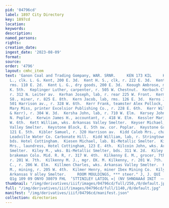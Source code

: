 ```yaml
---
pid: '04796cd'
label: 1897 City Directory
key: 1897cd
location: 
keywords: 
description: 
named_persons: 
rights: 
creation_date: 
ingest_date: '2023-08-09'
format: 
source: 
order: '4796'
layout: cmhc_item
text: 'Ganon Coal and Trading Gompany, WAR. SRNR.     KEN 173 KIL     Kent George
  L., clk. L. G. Kent, 200 E. 3d.  Kent H. S., clk, r. 222 E. 3d.  Kent Joseph, blksmith,
  rms. 110 E. 2d.  Kent L. G., dry goods, 200 E. 3d.  Keough Ambrose, miner, r. 902
  K. 5th.  Keplinger Luther, carpenter, r. 505 W. Chestnut.  Kerbach Clara M. Miss,
  r. 312 N. Leiter av.  Kerhan Joseph, lab, r. rear 225 W. Front.  Kermode Edward
  S8., miner, r. 825 E. 8th.  Kern Jacob, lab, rms. 126 E. 3d.  Kerns John M., musician,
  501 Harrison av., r. 328 W. 6th.  Kerr Frank, teamster Alex Pollock, r..319 W. 2d.  Kerr
  Mary Miss, printer Excelsior Publishing Co., r. 228 E. 6th.  Kerr William J. (Coble
  & Kerr), r. 304 W. 3d.  Kersha John, lab, r. 710 W. Elm.  Kersey John B., r. 1201
  N. Poplar.  Kerwin James H., accountant, r. 418 W. Elm.  Kessler Marion L., r. 137
  W. 6th.  Kett William, wks. Arkansas Valley Smelter.  Keyser Michael, wks. Arkansas
  Valley Smelter.  Keystone Block, E. 5th sw. cor. Poplar.  Keystone Group Mines,
  121 E. 5th.  Kibler Samuel, r. 320 Harrison av.  Kidd Caleb Mrs., charge of reservoir
  Leadville Water Co. Carbonate Hill.  Kidd William, lab, r. Stringtown.  Kienly Andrew,
  bds. Hotel Cottingham.  Kiesen Michael, lab. Bi-Metallic Smelter.  Kigar Nettie
  Mrs., laundress, Hotel Cottingham, 123 E. 4th.  Kilcoin John, wks. Arkansas Valley
  Smelter.  Kiley M., wks. Bi-Metallic Smelter, bds. 311 W. 2d.  Kiley Thomas L.,
  brakeman Colo. Mid. R. R, r. 317 W. 4th.  Kilkenny E. M., grocer, 7th sw. cor. Pine,
  r. 201 W. 7th.  Kilkenny M. J., mgr. EK. M. Kilkenny, r. 201 W. 7th.  Kilker James
  C., r. 206 W. Elm.  Killmen Charles, wks. Arkansas Valley Smelter.  Killoran Joseph
  M., mining, r. 205 W. 4th.  Kilmer Henry, miner Ibex Mining Co.  Kilyon Johu, wks.
  Arkansas V alley Smelter.     ROOM MOULDINGS, *** steer." J, J. QUI  ‘e|d0g ple
  Q1g 109 09 ONYO 38079 FHL  ‘STTINILEY LATIOL =| (NV SHNOAAAd INIT  —— '
thumbnail: "/img/derivatives/iiif/images/04796cd/full/250,/0/default.jpg"
full: "/img/derivatives/iiif/images/04796cd/full/1140,/0/default.jpg"
manifest: "/img/derivatives/iiif/04796cd/manifest.json"
collection: directories
---
```

